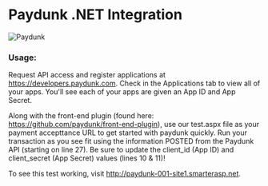 # Paydunk .NET Integration

<img alt="Paydunk" src="http://paydunk.com/wp-content/themes/paydunk/images/footr_logo.png" />

### Usage:

Request API access and register applications at https://developers.paydunk.com. Check in the Applications tab to view all of your apps. You'll see each of your apps are given an App ID and App Secret.

Along with the front-end plugin (found here: https://github.com/paydunk/front-end-plugin), use our test.aspx file as your payment accepttance URL to get started with paydunk quickly. Run your transaction as you see fit using the information POSTED from the Paydunk API (starting on line 27). Be sure to update the client_id (App ID) and client_secret (App Secret) values (lines 10 & 11)!

To see this test working, visit http://paydunk-001-site1.smarterasp.net.
